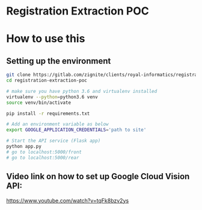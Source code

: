 # Registration Extraction POC

# How to use this
## Setting up the environment
```bash
git clone https://gitlab.com/zignite/clients/royal-informatics/registration-extraction-poc.git
cd registration-extraction-poc

# make sure you have python 3.6 and virtualenv installed
virtualenv --python=python3.6 venv
source venv/bin/activate

pip install -r requirements.txt

# Add an environment variable as below
export GOOGLE_APPLICATION_CREDENTIALS='path to site'

# Start the API service (Flask app)
python app.py
# go to localhost:5000/front
# go to localhost:5000/rear
```

## Video link on how to set up Google Cloud Vision API:
https://www.youtube.com/watch?v=tqFk8bzv2ys
